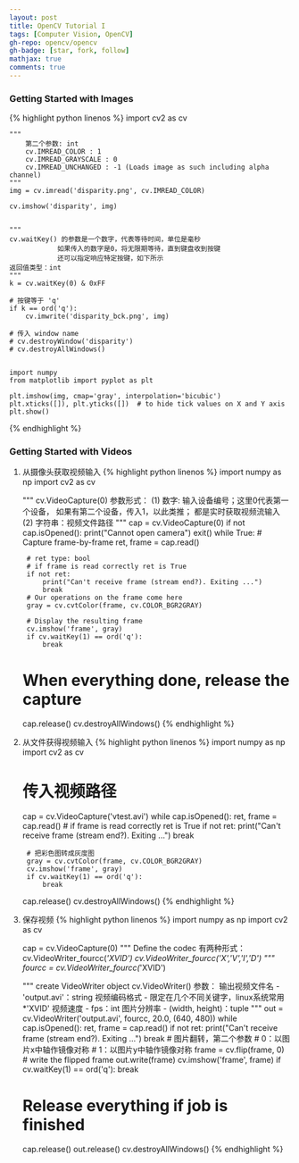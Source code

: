 ```yaml
---
layout: post
title: OpenCV Tutorial I
tags: [Computer Vision, OpenCV]
gh-repo: opencv/opencv
gh-badge: [star, fork, follow]
mathjax: true
comments: true
---
```


### Getting Started with Images
{% highlight python linenos %}
    import cv2 as cv

    """
        第二个参数: int
        cv.IMREAD_COLOR : 1
        cv.IMREAD_GRAYSCALE : 0
        cv.IMREAD_UNCHANGED : -1 (Loads image as such including alpha channel)
    """
    img = cv.imread('disparity.png', cv.IMREAD_COLOR)

    cv.imshow('disparity', img)


    """
    cv.waitKey() 的参数是一个数字，代表等待时间，单位是毫秒
                如果传入的数字是0，将无限期等待，直到键盘收到按键
                还可以指定响应特定按键，如下所示
    返回值类型：int
    """
    k = cv.waitKey(0) & 0xFF

    # 按键等于 'q'
    if k == ord('q'):
        cv.imwrite('disparity_bck.png', img)

    # 传入 window name
    # cv.destroyWindow('disparity')
    # cv.destroyAllWindows()


    import numpy
    from matplotlib import pyplot as plt

    plt.imshow(img, cmap='gray', interpolation='bicubic')
    plt.xticks([]), plt.yticks([])  # to hide tick values on X and Y axis
    plt.show()
{% endhighlight %}

### Getting Started with Videos
1. 从摄像头获取视频输入
{% highlight python linenos %}
    import numpy as np
    import cv2 as cv

    """
    cv.VideoCapture(0) 参数形式：
        (1) 数字: 输入设备编号；这里0代表第一个设备，
                  如果有第二个设备，传入1，以此类推；
                  都是实时获取视频流输入
        (2) 字符串：视频文件路径
    """
    cap = cv.VideoCapture(0)
    if not cap.isOpened():
        print("Cannot open camera")
        exit()
    while True:
        # Capture frame-by-frame
        ret, frame = cap.read()
        
        # ret type: bool
        # if frame is read correctly ret is True
        if not ret:
            print("Can't receive frame (stream end?). Exiting ...")
            break
        # Our operations on the frame come here
        gray = cv.cvtColor(frame, cv.COLOR_BGR2GRAY)

        # Display the resulting frame
        cv.imshow('frame', gray)
        if cv.waitKey(1) == ord('q'):
            break
    # When everything done, release the capture
    cap.release()
    cv.destroyAllWindows()
{% endhighlight %}

2. 从文件获得视频输入
{% highlight python linenos %}
    import numpy as np
    import cv2 as cv

    # 传入视频路径
    cap = cv.VideoCapture('vtest.avi')
    while cap.isOpened():
        ret, frame = cap.read()
        # if frame is read correctly ret is True
        if not ret:
            print("Can't receive frame (stream end?). Exiting ...")
            break

        # 把彩色图转成灰度图
        gray = cv.cvtColor(frame, cv.COLOR_BGR2GRAY)
        cv.imshow('frame', gray)
        if cv.waitKey(1) == ord('q'):
            break
    cap.release()
    cv.destroyAllWindows()
{% endhighlight %}

3.  保存视频
{% highlight python linenos %}
    import numpy as np
    import cv2 as cv

    cap = cv.VideoCapture(0)
    """
    Define the codec
        有两种形式：
            cv.VideoWriter_fourcc(*'XVID')
            cv.VideoWriter_fourcc('X','V','I','D')
    """
    fourcc = cv.VideoWriter_fourcc(*'XVID')

    """
    create VideoWriter object
        cv.VideoWriter() 参数：
            输出视频文件名 - 'output.avi'：string
            视频编码格式   - 限定在几个不同关键字，linux系统常用 *'XVID'
            视频速度 - fps：int
            图片分辨率 - (width, height)：tuple
    """
    out = cv.VideoWriter('output.avi', fourcc, 20.0, (640,  480))
    while cap.isOpened():
        ret, frame = cap.read()
        if not ret:
            print("Can't receive frame (stream end?). Exiting ...")
            break
        # 图片翻转，第二个参数
        #   0：以图片x中轴作镜像对称
        #   1：以图片y中轴作镜像对称
        frame = cv.flip(frame, 0)
        # write the flipped frame
        out.write(frame)
        cv.imshow('frame', frame)
        if cv.waitKey(1) == ord('q'):
            break
    # Release everything if job is finished
    cap.release()
    out.release()
    cv.destroyAllWindows()
{% endhighlight %}
